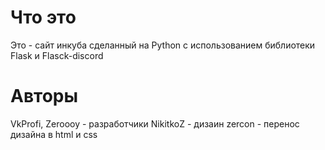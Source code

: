 # Что это
Это - сайт инкуба сделанный на Python с использованием библиотеки Flask и Flasck-discord
# Авторы
VkProfi, Zeroooy - разработчики
NikitkoZ - дизаин
zercon - перенос дизайна в html и css
